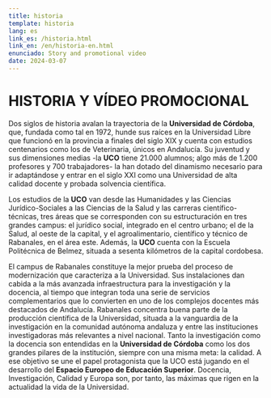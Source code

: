 ```yaml
---
title: historia
template: historia
lang: es
link_es: /historia.html
link_en: /en/historia-en.html
enunciado: Story and promotional video
date: 2024-03-07
---
```


# HISTORIA Y VÍDEO PROMOCIONAL

Dos siglos de historia avalan la trayectoria de la **Universidad de Córdoba**, que, fundada como tal en 1972, hunde sus raíces en la Universidad Libre que funcionó en la provincia a finales del siglo XIX y cuenta con estudios centenarios como los de Veterinaria, únicos en Andalucía. Su juventud y sus dimensiones medias -la **UCO** tiene 21.000 alumnos; algo más de 1.200 profesores y 700 trabajadores- la han dotado del dinamismo necesario para ir adaptándose y entrar en el siglo XXI como una Universidad de alta calidad docente y probada solvencia científica.

Los estudios de la **UCO** van desde las Humanidades y las Ciencias Jurídico-Sociales a las Ciencias de la Salud y las carreras científico-técnicas, tres áreas que se corresponden con su estructuración en tres grandes campus: el jurídico social, integrado en el centro urbano; el de la Salud, al oeste de la capital, y el agroalimentario, científico y técnico de Rabanales, en el área este. Además, la **UCO** cuenta con la Escuela Politécnica de Belmez, situada a sesenta kilómetros de la capital cordobesa.

El campus de Rabanales constituye la mejor prueba del proceso de modernización que caracteriza a la Universidad. Sus instalaciones dan cabida a la más avanzada infraestructura para la investigación y la docencia, al tiempo que integran toda una serie de servicios complementarios que lo convierten en uno de los complejos docentes más destacados de Andalucía. Rabanales concentra buena parte de la producción científica de la Universidad, situada a la vanguardia de la investigación en la comunidad autónoma andaluza y entre las instituciones investigadoras más relevantes a nivel nacional. Tanto la investigación como la docencia son entendidas en la **Universidad de Córdoba** como los dos grandes pilares de la institución, siempre con una misma meta: la calidad. A ese objetivo se une el papel protagonista que la UCO está jugando en el desarrollo del **Espacio Europeo de Educación Superior**. Docencia, Investigación, Calidad y Europa son, por tanto, las máximas que rigen en la actualidad la vida de la Universidad.